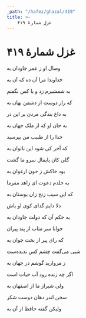 ```yaml
---
_path: "/hafez/ghazal/419"
title: >-
    غزل شمارهٔ ۴۱۹
---
```

# غزل شمارهٔ ۴۱۹

<div class="b" id="bn1"><div class="m1"><p>وصال او ز عمر جاودان به</p></div>
<div class="m2"><p>خداوندا مرا آن ده که آن به</p></div></div>
<div class="b" id="bn2"><div class="m1"><p>به شمشیرم زد و با کس نگفتم</p></div>
<div class="m2"><p>که راز دوست از دشمن نهان به</p></div></div>
<div class="b" id="bn3"><div class="m1"><p>به داغ بندگی مردن بر این در</p></div>
<div class="m2"><p>به جان او که از ملک جهان به</p></div></div>
<div class="b" id="bn4"><div class="m1"><p>خدا را از طبیب من بپرسید</p></div>
<div class="m2"><p>که آخر کی شود این ناتوان به</p></div></div>
<div class="b" id="bn5"><div class="m1"><p>گلی کان پایمال سرو ما گشت</p></div>
<div class="m2"><p>بود خاکش ز خون ارغوان به</p></div></div>
<div class="b" id="bn6"><div class="m1"><p>به خلدم دعوت ای زاهد مفرما</p></div>
<div class="m2"><p>که این سیب زنخ زان بوستان به</p></div></div>
<div class="b" id="bn7"><div class="m1"><p>دلا دایم گدای کوی او باش</p></div>
<div class="m2"><p>به حکم آن که دولت جاودان به</p></div></div>
<div class="b" id="bn8"><div class="m1"><p>جوانا سر متاب از پند پیران</p></div>
<div class="m2"><p>که رای پیر از بخت جوان به</p></div></div>
<div class="b" id="bn9"><div class="m1"><p>شبی می‌گفت چشم کس ندیده‌ست</p></div>
<div class="m2"><p>ز مروارید گوشم در جهان به</p></div></div>
<div class="b" id="bn10"><div class="m1"><p>اگر چه زنده رود آب حیات است</p></div>
<div class="m2"><p>ولی شیراز ما از اصفهان به</p></div></div>
<div class="b" id="bn11"><div class="m1"><p>سخن اندر دهان دوست شکر</p></div>
<div class="m2"><p>ولیکن گفته حافظ از آن به</p></div></div>
